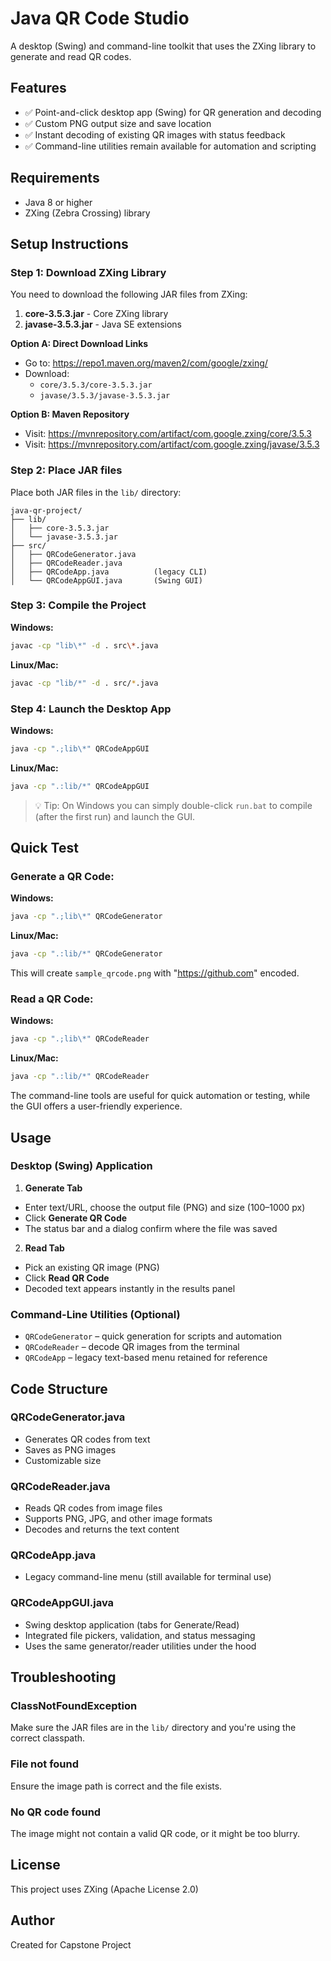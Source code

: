 # Java QR Code Studio

A desktop (Swing) and command-line toolkit that uses the ZXing library to generate and read QR codes.

## Features

- ✅ Point-and-click desktop app (Swing) for QR generation and decoding
- ✅ Custom PNG output size and save location
- ✅ Instant decoding of existing QR images with status feedback
- ✅ Command-line utilities remain available for automation and scripting

## Requirements

- Java 8 or higher
- ZXing (Zebra Crossing) library

## Setup Instructions

### Step 1: Download ZXing Library

You need to download the following JAR files from ZXing:

1. **core-3.5.3.jar** - Core ZXing library
2. **javase-3.5.3.jar** - Java SE extensions

**Option A: Direct Download Links**

- Go to: https://repo1.maven.org/maven2/com/google/zxing/
- Download:
  - `core/3.5.3/core-3.5.3.jar`
  - `javase/3.5.3/javase-3.5.3.jar`

**Option B: Maven Repository**

- Visit: https://mvnrepository.com/artifact/com.google.zxing/core/3.5.3
- Visit: https://mvnrepository.com/artifact/com.google.zxing/javase/3.5.3

### Step 2: Place JAR files

Place both JAR files in the `lib/` directory:

```
java-qr-project/
├── lib/
│   ├── core-3.5.3.jar
│   └── javase-3.5.3.jar
├── src/
│   ├── QRCodeGenerator.java
│   ├── QRCodeReader.java
│   ├── QRCodeApp.java          (legacy CLI)
│   └── QRCodeAppGUI.java       (Swing GUI)
```

### Step 3: Compile the Project

**Windows:**

```bash
javac -cp "lib\*" -d . src\*.java
```

**Linux/Mac:**

```bash
javac -cp "lib/*" -d . src/*.java
```

### Step 4: Launch the Desktop App

**Windows:**

```bash
java -cp ".;lib\*" QRCodeAppGUI
```

**Linux/Mac:**

```bash
java -cp ".:lib/*" QRCodeAppGUI
```

> 💡 Tip: On Windows you can simply double-click `run.bat` to compile (after the first run) and launch the GUI.

## Quick Test

### Generate a QR Code:

**Windows:**

```bash
java -cp ".;lib\*" QRCodeGenerator
```

**Linux/Mac:**

```bash
java -cp ".:lib/*" QRCodeGenerator
```

This will create `sample_qrcode.png` with "https://github.com" encoded.

### Read a QR Code:

**Windows:**

```bash
java -cp ".;lib\*" QRCodeReader
```

**Linux/Mac:**

```bash
java -cp ".:lib/*" QRCodeReader
```

The command-line tools are useful for quick automation or testing, while the GUI offers a user-friendly experience.

## Usage

### Desktop (Swing) Application

1. **Generate Tab**

- Enter text/URL, choose the output file (PNG) and size (100–1000 px)
- Click **Generate QR Code**
- The status bar and a dialog confirm where the file was saved

2. **Read Tab**

- Pick an existing QR image (PNG)
- Click **Read QR Code**
- Decoded text appears instantly in the results panel

### Command-Line Utilities (Optional)

- `QRCodeGenerator` – quick generation for scripts and automation
- `QRCodeReader` – decode QR images from the terminal
- `QRCodeApp` – legacy text-based menu retained for reference

## Code Structure

### QRCodeGenerator.java

- Generates QR codes from text
- Saves as PNG images
- Customizable size

### QRCodeReader.java

- Reads QR codes from image files
- Supports PNG, JPG, and other image formats
- Decodes and returns the text content

### QRCodeApp.java

- Legacy command-line menu (still available for terminal use)

### QRCodeAppGUI.java

- Swing desktop application (tabs for Generate/Read)
- Integrated file pickers, validation, and status messaging
- Uses the same generator/reader utilities under the hood

## Troubleshooting

### ClassNotFoundException

Make sure the JAR files are in the `lib/` directory and you're using the correct classpath.

### File not found

Ensure the image path is correct and the file exists.

### No QR code found

The image might not contain a valid QR code, or it might be too blurry.

## License

This project uses ZXing (Apache License 2.0)

## Author

Created for Capstone Project

